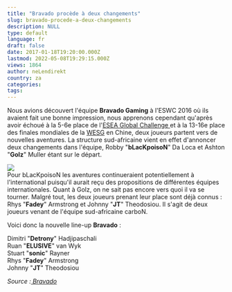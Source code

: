 ```yaml
---
title: "Bravado procède à deux changements"
slug: bravado-procede-a-deux-changements
description: NULL
type: default
language: fr
draft: false
date: 2017-01-18T19:20:00.000Z
lastmod: 2022-05-08T19:29:15.000Z
views: 1864
author: neLendirekt
country: za
categories:
tags:
---
```

Nous avions découvert l'équipe **Bravado Gaming** à l'ESWC 2016 où ils avaient fait une bonne impression, nous apprenons cependant qu'après avoir échoué à la 5-6e place de l'[ESEA Global Challenge ](/tournament/esea-global-challenge/32)et à la 13-16e place des finales mondiales de la [WESG](/tournament/wesg-2016/39) en Chine, deux joueurs partent vers de nouvelles aventures. La structure sud-africaine vient en effet d'annoncer deux changements dans l'équipe, Robby "**bLacKpoisoN**" Da Loca et Ashton "**Golz**" Muller étant sur le départ.  
  
![](/storage/images/587fb565200f3_bravadojpeg.jpeg)  
Pour bLacKpoisoN les aventures continueraient potentiellement à l'international puisqu'il aurait reçu des propositions de différentes équipes internationales. Quant à Golz, on ne sait pas encore vers quoi il va se tourner. Malgré tout, les deux joueurs prenant leur place sont déjà connus : Rhys "**Fadey**" Armstrong et Johnny "**JT**" Theodosiou. Il s'agit de deux joueurs venant de l'équipe sud-africaine carboN.  
  
Voici donc la nouvelle line-up **Bravado** : 

Dimitri "**Detrony**" Hadjipaschali  
Ruan "**ELUSIVE**" van Wyk  
Stuart "**sonic**" Rayner  
Rhys "**Fadey**" Armstrong  
Johnny "**JT**" Theodosiou

_Source :[ Bravado](http://bravadogaming.com/news-article/csgo-lineup-changes/)_
